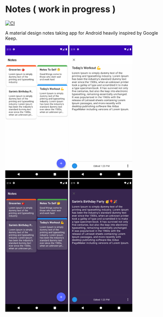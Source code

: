 # Notes ( work in progress )

[![CI](https://github.com/rafayali/notes/workflows/CI/badge.svg?branch=master)](https://github.com/rafayali/notes/actions)

A material design notes taking app for Android heavily inspired by Google Keep.

<img src="readme/1.png" alt="Notes Screenshot 1" width="200"></img>
<img src="readme/2.png" alt="Notes Screenshot 2" width="200"></img>
<img src="readme/3.png" alt="Notes Screenshot 3" width="200"></img>
<img src="readme/4.png" alt="Notes Screenshot 4" width="200"></img>
